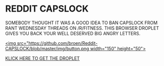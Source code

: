 # REDDIT CAPSLOCK
SOMEBODY THOUGHT IT WAS A GOOD IDEA TO BAN CAPSLOCK FROM RANT WEDNESDAY THREADS ON /R/FITNESS.
THIS BROWSER DROPLET GIVES YOU BACK YOUR WELL DESERVED BIG ANGRY LETTERS.

[<img src="https://github.com/broen/Reddit-CAPSLOCK/blob/master/img/button.png width="150" height="50">](http://broen.tv/capslock)

[KLICK HERE TO GET THE DROPLET](http://broen.tv/capslock)
